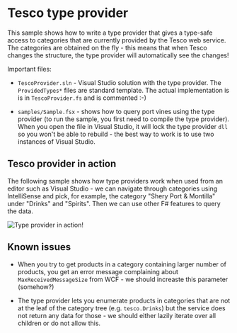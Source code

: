 Tesco type provider
===================

This sample shows how to write a type provider that gives a type-safe access to 
categories that are currently provided by the Tesco web service. The categories
are obtained on the fly - this means that when Tesco changes the structure, the
type provider will automatically see the changes!

Important files:

 * `TescoProvider.sln` - Visual Studio solution with the type provider. The
    `ProvidedTypes*` files are standard template. The actual implementation is
	is in `TescoProvider.fs` and is commented :-)
	
 * `samples/Sample.fsx` - shows how to query port vines using the type provider
    (to run the sample, you first need to compile the type provider).
	When you open the file in Visual Studio, it will lock the type provider `dll`
	so you won't be able to rebuild - the best way to work is to use two instances
	of Visual Studio.

Tesco provider in action 
------------------------

The following sample shows how type providers work when used from an editor such as 
Visual Studio - we can navigate through categories using IntelliSense and pick, for example,
the category "Shery Port & Montilla" under "Drinks" and "Spirits". Then we can use
other F# features to query the data.


![Type provider in action!](https://raw.github.com/tpetricek/Documents/master/Samples/TescoProvider/screenshot.png)

Known issues
------------

 * When you try to get products in a category containing larger number of products,
   you get an error message complaining about `MaxReceivedMessageSize` from WCF - we should
   increaste this parameter (somehow?)

 * The type provider lets you enumerate products in categories that are not at the leaf
   of the category tree (e.g. `tesco.Drinks`) but the service does not return any data
   for those - we should either lazily iterate over all children or do not allow this.
